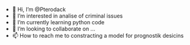 - 👋 Hi, I’m @Pterodack
- 👀 I’m interested in analise of criminal issues
- 🌱 I’m currently learning python code
- 💞️ I’m looking to collaborate on ...
- 📫 How to reach me to constracting a model for prognostik desicins

<!---
Pterodack/Pterodack is a ✨ special ✨ repository because its `README.md` (this file) appears on your GitHub profile.
You can click the Preview link to take a look at your changes.
--->
